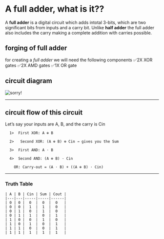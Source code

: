 # A full adder, what is it??
  A **full adder** is a digital circuit which adds intotal 3-bits, which are two significant bits from  inputs and a 
  carry bit. Unlike **half adder** the full adder also includes the carry making a complete addition with carries possible.

  ## forging of full adder
  for creating a _full adder_ we will need the following components
     ✅2X XOR gates
     ✅2X AMD gates
     ✅1X OR gate

## circuit diagram 
 ![sorry!](https://github.com/trinetra-1337/DIY-CPU/blob/main/images-dump/full-adder-circuit.png?raw=true)
 
 ---

  ## circuit flow of this circuit
   Let’s say your inputs are A, B, and the carry is Cin
        
      1>  First XOR: A ⊕ B

      2>   Second XOR: (A ⊕ B) ⊕ Cin → gives you the Sum

      3>  First AND: A ⋅ B

      4>  Second AND: (A ⊕ B) ⋅ Cin

        OR: Carry-out = (A ⋅ B) + ((A ⊕ B) ⋅ Cin)

---

### Truth Table
    
    | A | B | Cin | Sum | Cout |
    |---|---|-----|-----|------|
    | 0 | 0 |  0  |  0  |  0   |
    | 0 | 0 |  1  |  1  |  0   |
    | 0 | 1 |  0  |  1  |  0   |
    | 0 | 1 |  1  |  0  |  1   |
    | 1 | 0 |  0  |  1  |  0   |
    | 1 | 0 |  1  |  0  |  1   |
    | 1 | 1 |  0  |  0  |  1   |
    | 1 | 1 |  1  |  1  |  1   |
